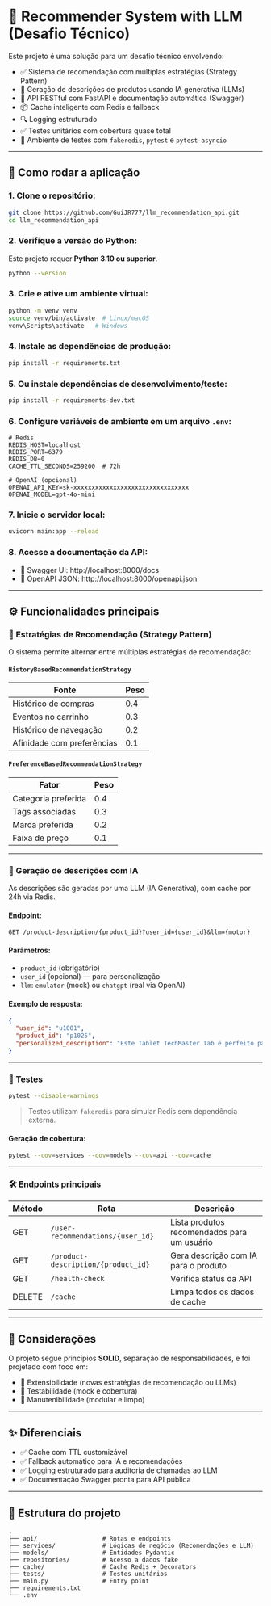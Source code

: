 # 🧠 Recommender System with LLM (Desafio Técnico)

Este projeto é uma solução para um desafio técnico envolvendo:

- ✅ Sistema de recomendação com múltiplas estratégias (Strategy Pattern)
- 🤖 Geração de descrições de produtos usando IA generativa (LLMs)
- 🚀 API RESTful com FastAPI e documentação automática (Swagger)
- 📦 Cache inteligente com Redis e fallback
- 🔍 Logging estruturado
- ✅ Testes unitários com cobertura quase total
- 🧪 Ambiente de testes com `fakeredis`, `pytest` e `pytest-asyncio`

---

## 🚀 Como rodar a aplicação

### 1. Clone o repositório:
```bash
git clone https://github.com/GuiJR777/llm_recommendation_api.git
cd llm_recommendation_api
```

### 2. Verifique a versão do Python:
Este projeto requer **Python 3.10 ou superior**.
```bash
python --version
```

### 3. Crie e ative um ambiente virtual:
```bash
python -m venv venv
source venv/bin/activate  # Linux/macOS
venv\Scripts\activate   # Windows
```

### 4. Instale as dependências de produção:
```bash
pip install -r requirements.txt
```

### 5. Ou instale dependências de desenvolvimento/teste:
```bash
pip install -r requirements-dev.txt
```

### 6. Configure variáveis de ambiente em um arquivo `.env`:
```dotenv
# Redis
REDIS_HOST=localhost
REDIS_PORT=6379
REDIS_DB=0
CACHE_TTL_SECONDS=259200  # 72h

# OpenAI (opcional)
OPENAI_API_KEY=sk-xxxxxxxxxxxxxxxxxxxxxxxxxxxxxxxx
OPENAI_MODEL=gpt-4o-mini
```

### 7. Inicie o servidor local:
```bash
uvicorn main:app --reload
```

### 8. Acesse a documentação da API:
- 📘 Swagger UI: http://localhost:8000/docs
- 📄 OpenAPI JSON: http://localhost:8000/openapi.json

---

## ⚙️ Funcionalidades principais

### 🔁 Estratégias de Recomendação (Strategy Pattern)

O sistema permite alternar entre múltiplas estratégias de recomendação:

#### `HistoryBasedRecommendationStrategy`

| Fonte                     | Peso |
|--------------------------|------|
| Histórico de compras     | 0.4  |
| Eventos no carrinho      | 0.3  |
| Histórico de navegação   | 0.2  |
| Afinidade com preferências | 0.1 |

#### `PreferenceBasedRecommendationStrategy`

| Fator                   | Peso |
|------------------------|------|
| Categoria preferida    | 0.4  |
| Tags associadas        | 0.3  |
| Marca preferida        | 0.2  |
| Faixa de preço         | 0.1  |

---

### 🤖 Geração de descrições com IA

As descrições são geradas por uma LLM (IA Generativa), com cache por 24h via Redis.

#### Endpoint:
```
GET /product-description/{product_id}?user_id={user_id}&llm={motor}
```

#### Parâmetros:
- `product_id` (obrigatório)
- `user_id` (opcional) — para personalização
- `llm`: `emulator` (mock) ou `chatgpt` (real via OpenAI)

#### Exemplo de resposta:
```json
{
  "user_id": "u1001",
  "product_id": "p1025",
  "personalized_description": "Este Tablet TechMaster Tab é perfeito para quem valoriza performance com praticidade..."
}
```

---

### 🧪 Testes

```bash
pytest --disable-warnings
```

> Testes utilizam `fakeredis` para simular Redis sem dependência externa.

#### Geração de cobertura:
```bash
pytest --cov=services --cov=models --cov=api --cov=cache
```

---

### 🛠️ Endpoints principais

| Método | Rota                                | Descrição                                         |
|--------|-------------------------------------|--------------------------------------------------|
| GET    | `/user-recommendations/{user_id}`  | Lista produtos recomendados para um usuário     |
| GET    | `/product-description/{product_id}`| Gera descrição com IA para o produto            |
| GET    | `/health-check`                    | Verifica status da API                          |
| DELETE | `/cache`                           | Limpa todos os dados de cache                   |

---

## 💬 Considerações

O projeto segue princípios **SOLID**, separação de responsabilidades, e foi projetado com foco em:

- 🔁 Extensibilidade (novas estratégias de recomendação ou LLMs)
- 🧪 Testabilidade (mock e cobertura)
- 🧘 Manutenibilidade (modular e limpo)

---

## ✨ Diferenciais

- ✅ Cache com TTL customizável
- ✅ Fallback automático para IA e recomendações
- ✅ Logging estruturado para auditoria de chamadas ao LLM
- ✅ Documentação Swagger pronta para API pública

---

## 📁 Estrutura do projeto

```
.
├── api/                  # Rotas e endpoints
├── services/             # Lógicas de negócio (Recomendações e LLM)
├── models/               # Entidades Pydantic
├── repositories/         # Acesso a dados fake
├── cache/                # Cache Redis + Decorators
├── tests/                # Testes unitários
├── main.py               # Entry point
├── requirements.txt
└── .env
```